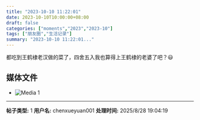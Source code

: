 ```yaml
---
title: "2023-10-10 11:22:01"
date: 2023-10-10T10:00:00+08:00
draft: false
categories: ["moments","2023","2023-10"]
tags: ["朋友圈","生活记录"]
summary: "2023-10-10 11:22:01..."
---
```


都吃到王鹤棣老汉做的菜了，四舍五入我也算得上王鹤棣的老婆了吧？😃

## 媒体文件

- ![Media 1](/Moments/photos/2023-10-10/202310101122010.jpg)

---

**帖子类型:** 1
**用户名:** chenxueyuan001
**处理时间:** 2025/8/28 19:04:19